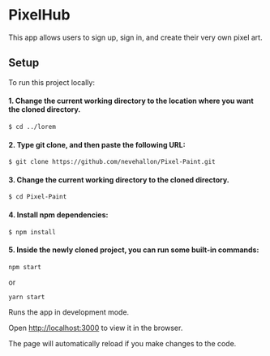 # PixelHub

This app allows users to sign up, sign in, and create their very own pixel art.

## Setup

To run this project locally:

<!-- TODO: add instructions for running back end with mongodb -->

#### 1. Change the current working directory to the location where you want the cloned directory.

```
$ cd ../lorem
```

#### 2. Type git clone, and then paste the following URL:

```
$ git clone https://github.com/nevehallon/Pixel-Paint.git
```

#### 3. Change the current working directory to the cloned directory.

```
$ cd Pixel-Paint
```

#### 4. Install npm dependencies:

```
$ npm install
```

#### 5. Inside the newly cloned project, you can run some built-in commands:

```
npm start
```

or

```
yarn start
```

Runs the app in development mode.

Open [http://localhost:3000](http://localhost:3000) to view it in the browser.

The page will automatically reload if you make changes to the code.
